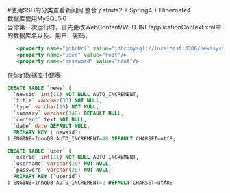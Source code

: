 #使用SSH的分类查看新闻网
整合了struts2 + Spring4 + Hibernate4    
数据库使用MySQL5.6        
当你第一次运行时，首先更改WebContent/WEB-INF/applicationContext.xml中的数据库名以及、用户、密码。
```xml
   <property name="jdbcUrl" value="jdbc:mysql://localhost:3306/newssystem?characterEncoding=UTF-8"/>  
   <property name="user" value="root"/>  
   <property name="password" value="root"/>  
```
在你的数据库中建表
```sql
CREATE TABLE `news` (
  `newsid` int(11) NOT NULL AUTO_INCREMENT,
  `title` varchar(30) NOT NULL,
  `type` varchar(15) NOT NULL,
  `summary` varchar(140) DEFAULT NULL,
  `content` text NOT NULL,
  `date` date DEFAULT NULL,
  PRIMARY KEY (`newsid`)
) ENGINE=InnoDB AUTO_INCREMENT=48 DEFAULT CHARSET=utf8;

CREATE TABLE `user` (
  `userid` int(11) NOT NULL AUTO_INCREMENT,
  `username` varchar(20) NOT NULL,
  `password` varchar(20) NOT NULL,
  PRIMARY KEY (`userid`)
) ENGINE=InnoDB AUTO_INCREMENT=2 DEFAULT CHARSET=utf8;
```
